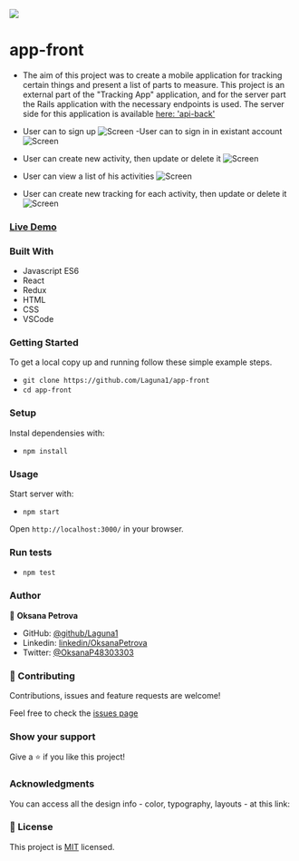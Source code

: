 ![](https://img.shields.io/badge/Microverse-blueviolet)

# app-front
- The aim of this project was to create a mobile application for tracking certain things and present  a list of parts to measure.
This project is an external part of the "Tracking App" application, and for the server part the Rails application with the necessary endpoints is used.
The server side for this application is available [here: 'api-back'](https://final-api-backend.herokuapp.com/)

- User can to sign up
![Screen](./src/assets/img/1img.png)
-User can to sign in in existant account
![Screen](./src/assets/img/2img.png)
- User can create new activity, then update or delete it
![Screen](./src/assets/img/4img.png)
- User can view a list of his activities
![Screen](./src/assets/img/3img.png)
- User can create new tracking for each activity, then update or delete it
![Screen](./src/assets/img/5img.png)

### [Live Demo](https://app-front.netlify.app)

### Built With
- Javascript ES6
- React
- Redux
- HTML
- CSS
- VSCode

### Getting Started
To get a local copy up and running follow these simple example steps.
- `git clone https://github.com/Laguna1/app-front`
- `cd app-front`

### Setup

Instal dependensies with:

- `npm install`

### Usage

Start server with:

- `npm start`

Open `http://localhost:3000/` in your browser.

### Run tests

- `npm test`



### Author

👤 **Oksana Petrova**

- GitHub: [@github/Laguna1](https://github.com/Laguna1)
- Linkedin: [linkedin/OksanaPetrova](https://www.linkedin.com/in/oksana-petrova/)
- Twitter: [@OksanaP48303303](https://twitter.com/OksanaP48303303)

### 🤝 Contributing

Contributions, issues and feature requests are welcome!

Feel free to check the [issues page](https://github.com/Laguna1/api-front/issues)

### Show your support

Give a ⭐️ if you like this project!

### Acknowledgments

You can access all the design info - color, typography, layouts - at this link:

### 📝 License
This project is [MIT](https://github.com/Laguna1/api-front/LICENSE) licensed.


